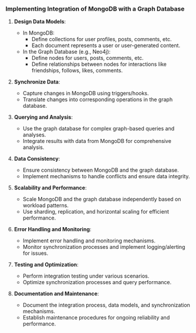 ### Implementing Integration of MongoDB with a Graph Database

1. **Design Data Models**:

   - In MongoDB:
     - Define collections for user profiles, posts, comments, etc.
     - Each document represents a user or user-generated content.
   - In the Graph Database (e.g., Neo4j):
     - Define nodes for users, posts, comments, etc.
     - Define relationships between nodes for interactions like friendships, follows, likes, comments.

2. **Synchronize Data**:

   - Capture changes in MongoDB using triggers/hooks.
   - Translate changes into corresponding operations in the graph database.

3. **Querying and Analysis**:

   - Use the graph database for complex graph-based queries and analyses.
   - Integrate results with data from MongoDB for comprehensive analysis.

4. **Data Consistency**:

   - Ensure consistency between MongoDB and the graph database.
   - Implement mechanisms to handle conflicts and ensure data integrity.

5. **Scalability and Performance**:

   - Scale MongoDB and the graph database independently based on workload patterns.
   - Use sharding, replication, and horizontal scaling for efficient performance.

6. **Error Handling and Monitoring**:

   - Implement error handling and monitoring mechanisms.
   - Monitor synchronization processes and implement logging/alerting for issues.

7. **Testing and Optimization**:

   - Perform integration testing under various scenarios.
   - Optimize synchronization processes and query performance.

8. **Documentation and Maintenance**:
   - Document the integration process, data models, and synchronization mechanisms.
   - Establish maintenance procedures for ongoing reliability and performance.
